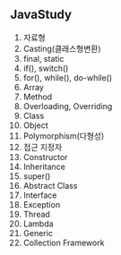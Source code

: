 ## JavaStudy
1. 자료형
2. Casting(클래스형변환)
3. final, static
4. if(), switch()
5. for(), while(), do-while()
6. Array
7. Method
8. Overloading, Overriding
9. Class
10. Object
11. Polymorphism(다형성)
12. 접근 지정자
13. Constructor
14. Inheritance
15. super()
16. Abstract Class
17. Interface
18. Exception
19. Thread
20. Lambda
21. Generic
22. Collection Framework

